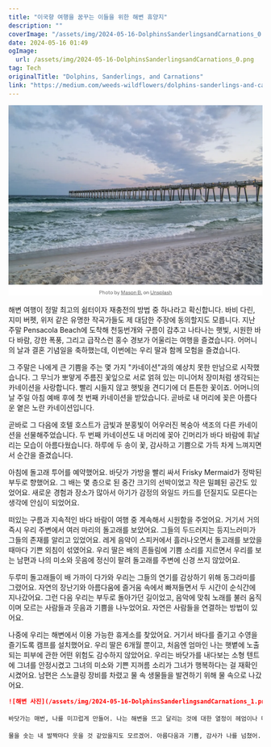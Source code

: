 ```yaml
---
title: "이국향 여행을 꿈꾸는 이들을 위한 해변 휴양지"
description: ""
coverImage: "/assets/img/2024-05-16-DolphinsSanderlingsandCarnations_0.png"
date: 2024-05-16 01:49
ogImage: 
  url: /assets/img/2024-05-16-DolphinsSanderlingsandCarnations_0.png
tag: Tech
originalTitle: "Dolphins, Sanderlings, and Carnations"
link: "https://medium.com/weeds-wildflowers/dolphins-sanderlings-and-carnations-e4c9c84fee73"
---
```



![Pensacola Beach](/assets/img/2024-05-16-DolphinsSanderlingsandCarnations_0.png)

해변 여행이 정말 최고의 쉼터이자 재충전의 방법 중 하나라고 확신합니다. 바비 다린, 지미 버펫, 위저 같은 유명한 작곡가들도 제 대담한 주장에 동의할지도 모릅니다. 지난 주말 Pensacola Beach에 도착해 천둥번개와 구름이 감추고 나타나는 햇빛, 시원한 바다 바람, 강한 폭풍, 그리고 급작스런 홍수 경보가 어울리는 여행을 즐겼습니다. 어머니의 날과 결혼 기념일을 축하했는데, 이번에는 우리 딸과 함께 모험을 즐겼습니다.

그 주말은 나에게 큰 기쁨을 주는 몇 가지 "카네이션"과의 예상치 못한 만남으로 시작했습니다. 그 무늬가 뽀얗게 주름진 꽃잎으로 서로 얽혀 있는 미니어처 장미처럼 생각되는 카네이션을 사랑합니다. 빨리 시들지 않고 햇빛을 견디기에 더 튼튼한 꽃이죠. 어머니의 날 주일 아침 예배 후에 첫 번째 카네이션을 받았습니다. 곧바로 내 머리에 꽂은 아름다운 옅은 노란 카네이션입니다.

곧바로 그 다음에 호텔 호스트가 금빛과 분홍빛이 어우러진 복숭아 색조의 다른 카네이션을 선물해주었습니다. 두 번째 카네이션도 내 머리에 꽂아 긴머리가 바다 바람에 휘날리는 모습이 아름다웠습니다. 하루에 두 송이 꽃, 감사하고 기쁨으로 가득 차게 느껴지면서 순간을 즐겼습니다.



아침에 돌고래 투어를 예약했어요. 바닷가 가방을 빨리 싸서 Frisky Mermaid가 정박된 부두로 향했어요. 그 배는 몇 층으로 된 중간 크기의 선박이었고 작은 밀폐된 공간도 있었어요. 새로운 경험과 장소가 많아서 아기가 감정의 와일드 카드를 던질지도 모른다는 생각에 안심이 되었어요.

떠있는 구름과 지속적인 바다 바람이 여행 중 계속해서 시원함을 주었어요. 거기서 거의 즉시 우리 주변에서 여러 마리의 돌고래를 보았어요. 그들의 두드러지는 등지느러미가 그들의 존재를 알리고 있었어요. 레게 음악이 스피커에서 흘러나오면서 돌고래를 보았을 때마다 기쁜 외침이 섞였어요. 우리 딸은 배의 흔들림에 기쁨 소리를 지르면서 우리를 보는 남편과 나의 미소와 웃음에 정신이 팔려 돌고래를 주변에 신경 쓰지 않았어요.

두루미 돌고래들이 배 가까이 다가와 우리는 그들의 연기를 감상하기 위해 동그라미를 그렸어요. 자연의 장난기와 아름다움에 즐거움 속에서 빠져들면서 두 시간이 순식간에 지나갔어요. 그런 다음 우리는 부두로 돌아가던 길이었고, 음악에 맞춰 노래를 불러 움직이며 모르는 사람들과 웃음과 기쁨을 나누었어요. 자연은 사람들을 연결하는 방법이 있어요.

나중에 우리는 해변에서 이용 가능한 휴게소를 찾았어요. 거기서 바다를 즐기고 수영을 즐기도록 캠프를 설치했어요. 우리 딸은 6개월 뿐이고, 처음엔 엄마인 나는 햇볕에 노출되는 피부에 관한 어떤 위험도 감수하지 않았어요. 우리는 바닷가를 내다보는 소형 텐트에 그녀를 안정시켰고 그녀의 미소와 기쁜 지꺼름 소리가 그녀가 행복하다는 걸 재확인시켰어요. 남편은 스노클링 장비를 차렸고 물 속 생물들을 발견하기 위해 물 속으로 나갔어요.



```md
![해변 사진](/assets/img/2024-05-16-DolphinsSanderlingsandCarnations_1.png)

바닷가는 매번, 나를 미끄럽게 만들어. 나는 해변을 뜨고 달리는 것에 대한 열정이 헤엄이나 다른 해변 활동을 압도한다. 내 남편은 아기를 보시는 동안 나는 해변을 뜨며 달렸어. 발을 젖은 모래 속으로 물리며, 파도가 그것들을 씻어 날려보낼 때 나의 발자국들이 바다로 사라지는 걸 보았어. 작은 새가 내 앞을 달려갔어, 아마 그에게는 단지 산책일 뿐이었겠지만, 그는 뒤돌아 내가 느리게 달리는 것을 비웃는 듯이 그의 어깨를 돌려 쳐다봤어. 나는 그와의 거리를 조금 줄였고, 그가 빨리 날아 더 멀리 달리자 다시 그의 어깨를 돌아보았어. 나는 그를 잡기 위해 유혹된 게 느껴졌어.

물을 솟는 내 발짝마다 웃을 것 같았을지도 모르겠어. 아름다움과 기쁨, 감사가 나를 넘쳤어. 새로운 기운을 얻고, 우리는 다음날 집으로 돌아왔어.
```